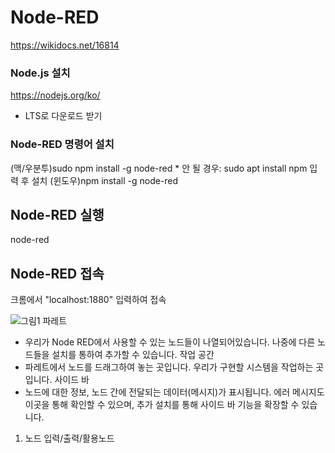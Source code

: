 # Node-RED

https://wikidocs.net/16814

### Node.js 설치
  https://nodejs.org/ko/
  * LTS로 다운로드 받기

### Node-RED 명령어 설치
  (맥/우분투)sudo npm install -g node-red
    * 안 될 경우: sudo apt install npm 입력 후 설치
  (윈도우)npm install -g node-red 
  
  
## Node-RED 실행
  node-red
  
## Node-RED 접속
  크롬에서 "localhost:1880" 입력하여 접속
  
![그림1](https://user-images.githubusercontent.com/80435502/147364279-93600011-b0e8-4631-97cc-93546acb4fa3.png)
  파레트
  - 우리가 Node RED에서 사용할 수 있는 노드들이 나열되어있습니다. 나중에 다른 노드들을 설치를 통하여 추가할 수 있습니다.
  작업 공간
  - 파레트에서 노드를 드래그하여 놓는 곳입니다. 우리가 구현할 시스템을 작업하는 곳입니다.
  사이드 바
  - 노드에 대한 정보, 노드 간에 전달되는 데이터(메시지)가 표시됩니다. 에러 메시지도 이곳을 통해 확인할 수 있으며, 추가 설치를 통해 사이드 바 기능을 확장할 수 있습니다.

1. 노드
  입력/출력/활용노드
